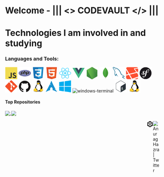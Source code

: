 # Welcome - ||| <> CODEVAULT </> |||

# Technologies I am involved in and studying
   
### Languages and Tools:

<p align="left">
  <!-- JavaScript -->
  <img src="https://raw.githubusercontent.com/devicons/devicon/master/icons/javascript/javascript-original.svg" alt="javascript" width="40" height="40"/>
  
  <!-- PHP -->
  <img src="https://raw.githubusercontent.com/devicons/devicon/master/icons/php/php-original.svg" alt="php" width="40" height="40"/>

  <!-- CSS -->
  <img src="https://raw.githubusercontent.com/devicons/devicon/master/icons/css3/css3-original.svg" alt="css3" width="40" height="40"/>
  
  <!-- HTML5 -->
  <img src="https://raw.githubusercontent.com/devicons/devicon/master/icons/html5/html5-original.svg" alt="html5" width="40" height="40"/>
  
  <!-- React -->
  <img src="https://raw.githubusercontent.com/devicons/devicon/master/icons/react/react-original.svg" alt="react" width="40" height="40"/>
  
  <!-- Vue.js -->
  <img src="https://raw.githubusercontent.com/devicons/devicon/master/icons/vuejs/vuejs-original.svg" alt="vuejs" width="40" height="40"/>
  
  <!-- Node.js -->
  <img src="https://raw.githubusercontent.com/devicons/devicon/master/icons/nodejs/nodejs-original.svg" alt="nodejs" width="40" height="40"/>
  
  <!-- MongoDB -->
  <img src="https://raw.githubusercontent.com/devicons/devicon/master/icons/mongodb/mongodb-original.svg" alt="mongodb" width="40" height="40"/>
  
  <!-- MySQL -->
  <img src="https://raw.githubusercontent.com/devicons/devicon/master/icons/mysql/mysql-original.svg" alt="mysql" width="40" height="40"/>
  
  <!-- Laravel -->
  <img src="https://raw.githubusercontent.com/devicons/devicon/master/icons/laravel/laravel-plain.svg" alt="laravel" width="40" height="40"/>
  
  <!-- Symfony -->
  <img src="https://raw.githubusercontent.com/devicons/devicon/master/icons/symfony/symfony-original.svg" alt="symfony" width="40" height="40"/>
  
  <!-- Git -->
  <img src="https://raw.githubusercontent.com/devicons/devicon/master/icons/git/git-original.svg" alt="git" width="40" height="40"/>
  
  <!-- GitHub -->
  <img src="https://raw.githubusercontent.com/devicons/devicon/master/icons/github/github-original.svg" alt="github" width="40" height="40"/>
  
  <!-- Linux -->
  <img src="https://raw.githubusercontent.com/devicons/devicon/master/icons/linux/linux-original.svg" alt="linux" width="40" height="40"/>
  
  <!-- Arch Linux -->
  <img src="https://raw.githubusercontent.com/devicons/devicon/master/icons/archlinux/archlinux-original.svg" alt="archlinux" width="40" height="40"/>
  
  <!-- Windows -->
  <img src="https://raw.githubusercontent.com/devicons/devicon/master/icons/windows8/windows8-original.svg" alt="windows" width="40" height="40"/>
  
  <!-- Windows Terminal -->
  <img src="https://raw.githubusercontent.com/devicons/devicon/master/icons/windows/windows-original.svg" alt="windows-terminal" width="40" height="40"/>
  
  <!-- Bash -->
  <img src="https://raw.githubusercontent.com/devicons/devicon/master/icons/bash/bash-original.svg" alt="bash" width="40" height="40"/>
  
  <!-- WSL2 -->
  <img src="https://raw.githubusercontent.com/devicons/devicon/master/icons/linux/linux-original.svg" alt="wsl2" width="40" height="40"/>
</p>


#### Top Repositories


<a href="https://github.com/anuraghazra/github-readme-stats">
  <img align="center" src="https://github-readme-stats.vercel.app/api/pin/?username=anuraghazra&repo=github-readme-stats&theme=buefy" />
</a>
<a href="https://github.com/anuraghazra/anuraghazra.github.io">
  <img align="center" src="https://github-readme-stats.vercel.app/api/pin/?username=anuraghazra&repo=anuraghazra.github.io&theme=buefy" />
</a>

<br />
<br />

<a href="https://twitter.com/anuraghazru">
  <img align="right" alt="Anurag Hazra | Twitter" width="21px" src="https://raw.githubusercontent.com/anuraghazra/anuraghazra/master/assets/twitter.svg" />
</a>
<a href="https://codesandbox.io/u/anuraghazra">
  <img align="right" alt="Anurag Hazra | CodeSandbox" width="20px" src="https://raw.githubusercontent.com/anuraghazra/anuraghazra/master/assets/codesandbox.svg" />
</a>
